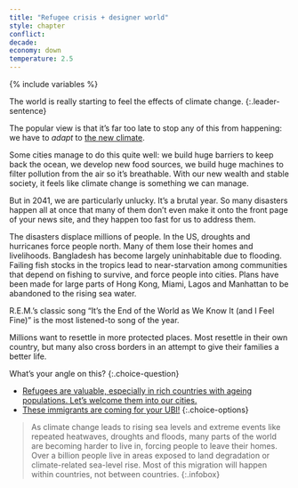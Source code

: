 ```yaml
---
title: "Refugee crisis + designer world"
style: chapter
conflict: 
decade: 
economy: down
temperature: 2.5
---
```


{% include variables %}

The world is really starting to feel the effects of climate change.
{:.leader-sentence}

The popular view is that it’s far too late to stop any of this from happening: we have to *adapt* to [the new climate](#infobox).

Some cities manage to do this quite well: we build huge barriers to keep back the ocean, we develop new food sources, we build huge machines to filter pollution from the air so it’s breathable. With our new wealth and stable society, it feels like climate change is something we can manage.

But in 2041, we are particularly unlucky. It’s a brutal year. So many disasters happen all at once that many of them don’t even make it onto the front page of your news site, and they happen too fast for us to address them.

The disasters displace millions of people. In the US, droughts and hurricanes force people north. Many of them lose their homes and livelihoods. Bangladesh has become largely uninhabitable due to flooding. Failing fish stocks in the tropics lead to near-starvation among communities that depend on fishing to survive, and force people into cities. Plans have been made for large parts of Hong Kong, Miami, Lagos and Manhattan to be abandoned to the rising sea water.

R.E.M.’s classic song “It’s the End of the World as We Know It (and I Feel Fine)” is the most listened-to song of the year.

Millions want to resettle in more protected places. Most resettle in their own country, but many also cross borders in an attempt to give their families a better life.

What’s your angle on this?
{:.choice-question}

- [Refugees are valuable, especially in rich countries with ageing populations. Let’s welcome them into our cities.](chapter_human-capital.html)
- [These immigrants are coming for your UBI!](chapter_strongmen.html)
{:.choice-options}

> As climate change leads to rising sea levels and extreme events like repeated heatwaves, droughts and floods, many parts of the world are becoming harder to live in, forcing people to leave their homes. Over a billion people live in areas exposed to land degradation or climate-related sea-level rise. Most of this migration will happen within countries, not between countries.
{:.infobox}

